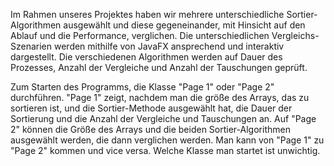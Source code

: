 Im Rahmen unseres Projektes haben wir mehrere unterschiedliche Sortier-Algorithmen ausgewählt und diese gegeneinander, mit Hinsicht auf den Ablauf und die Performance, verglichen.
Die unterschiedlichen Vergleichs-Szenarien werden mithilfe von JavaFX ansprechend und interaktiv dargestellt.
Die verschiedenen Algorithmen werden auf Dauer des Prozesses, Anzahl der Vergleiche und Anzahl der Tauschungen geprüft.


Zum Starten des Programms, die Klasse "Page 1" oder "Page 2" durchführen. 
"Page 1" zeigt, nachdem man die größe des Arrays, das zu sortieren ist, und die Sortier-Methode ausgewählt hat, die Dauer der Sortierung und die Anzahl der Vergleiche und Tauschungen an.
Auf "Page 2" können die Größe des Arrays und die beiden Sortier-Algorithmen ausgewählt werden, die dann verglichen werden.
Man kann von "Page 1" zu "Page 2" kommen und vice versa. Welche Klasse man startet ist unwichtig.
